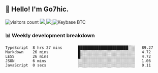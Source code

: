 ## 👋 Hello! I'm Go7hic.

 ![visitors count](https://visitors-by-url-pls-dont-use-this-in-your-repo.vercel.app/Go7hic-github-readme)
 <a href="https://twitter.com/Go7hic">
    <img src="https://img.shields.io/badge/-@Go7hic-1ca0f1?style=flat-square&labelColor=1ca0f1&logo=twitter&logoColor=white&link=https://twitter.com/Go7hic">
   <a/>
   <a href="mailto:gtfx0209@gmail.com">
    <img src="https://img.shields.io/badge/-gtfx0209@gmail.com-c14438?style=flat-square&logo=Gmail&logoColor=white&link=mailto:gtfx0209@gmail.com">
   <a/>
    ![Keybase BTC](https://img.shields.io/keybase/btc/Go7hic)
 <!--
🔭 I’m currently working
🌱 I’m currently learning
💬 Ask me about 
📫 How to reach me: 
⚡ Fun fact: 
-->
 <!--
![My Github Stats](https://github-readme-stats.vercel.app/api?username=Go7hic&show_icons=true&count_private=true)

-->

### 📊 Weekly development breakdown
<!--START_SECTION:waka-->
```text
TypeScript  8 hrs 27 mins       ██████████████████████░░░   89.27 
Markdown    26 mins             █░░░░░░░░░░░░░░░░░░░░░░░░   4.72 
LESS        26 mins             █░░░░░░░░░░░░░░░░░░░░░░░░   4.72 
JSON        6 mins              ░░░░░░░░░░░░░░░░░░░░░░░░░   1.06 
JavaScript  0 secs              ░░░░░░░░░░░░░░░░░░░░░░░░░   0.11
```
<!--END_SECTION:waka-->

